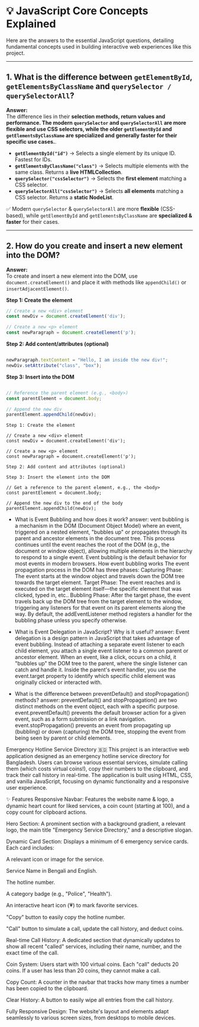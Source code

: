 # 💡 JavaScript Core Concepts Explained  

Here are the answers to the essential JavaScript questions, detailing fundamental concepts used in building interactive web experiences like this project.  

---

## 1. What is the difference between `getElementById`, `getElementsByClassName` and `querySelector / querySelectorAll`?  

**Answer:**  
The difference lies in their **selection methods, return values and performance. The modern `querySelector` and `querySelectorAll` are more flexible and use CSS selectors, while the older `getElementById` and `getElementsByClassName` are specialized and generally faster for their specific use cases.**.  

- **`getElementById("id")`** → Selects a single element by its unique ID. Fastest for IDs.  
- **`getElementsByClassName("class")`** → Selects multiple elements with the same class. Returns a **live HTMLCollection**.  
- **`querySelector("cssSelector")`** → Selects the **first element** matching a CSS selector.  
- **`querySelectorAll("cssSelector")`** → Selects **all elements** matching a CSS selector. Returns a **static NodeList**.  

✅ Modern `querySelector` & `querySelectorAll` are more **flexible** (CSS-based), while `getElementById` and `getElementsByClassName` are **specialized & faster** for their cases.  

---

## 2. How do you create and insert a new element into the DOM?  

**Answer:**  
To create and insert a new element into the DOM, use `document.createElement()` and place it with methods like `appendChild()` or `insertAdjacentElement()`.  

**Step 1: Create the element**  

```javascript
// Create a new <div> element
const newDiv = document.createElement('div');

// Create a new <p> element
const newParagraph = document.createElement('p');

```

**Step 2: Add content/attributes (optional)**  

```javascript

newParagraph.textContent = "Hello, I am inside the new div!";
newDiv.setAttribute("class", "box");

```

**Step 3: Insert into the DOM**  

```javascript

// Reference the parent element (e.g., <body>)
const parentElement = document.body;

// Append the new div
parentElement.appendChild(newDiv);

```
    Step 1: Create the element

    // Create a new <div> element
    const newDiv = document.createElement('div');

    // Create a new <p> element
    const newParagraph = document.createElement('p');

    Step 2: Add content and attributes (optional)

    Step 3: Insert the element into the DOM

    // Get a reference to the parent element, e.g., the <body>
    const parentElement = document.body;

    // Append the new div to the end of the body
    parentElement.appendChild(newDiv);



- What is Event Bubbling and how does it work?
    answer: vent bubbling is a mechanism in the DOM (Document Object Model) where an event, triggered on a nested element, "bubbles up" or propagates through its parent and ancestor elements in the document tree. This process continues until the event reaches the root of the DOM (e.g., the document or window object), allowing multiple elements in the hierarchy to respond to a single event. Event bubbling is the default behavior for most events in modern browsers. 
    How event bubbling works
    The event propagation process in the DOM has three phases:
    Capturing Phase: The event starts at the window object and travels down the     DOM tree towards the target element.
    Target Phase: The event reaches and is executed on the target element   itself—the specific element that was clicked, typed in, etc..
    Bubbling Phase: After the target phase, the event travels back up the DOM tree  from the target element to the window, triggering any listeners for that event   on its parent elements along the way. 
    By default, the addEventListener method registers a handler for the bubbling    phase unless you specify otherwise. 

- What is Event Delegation in JavaScript? Why is it useful?
    answer: Event delegation is a design pattern in JavaScript that takes advantage of event bubbling. Instead of attaching a separate event listener to each child element, you attach a single event listener to a common parent or ancestor element. When an event, like a click, occurs on a child, it "bubbles up" the DOM tree to the parent, where the single listener can catch and handle it. 
    Inside the parent's event handler, you use the event.target property to     identify which specific child element was originally clicked or interacted  with. 

- What is the difference between preventDefault() and stopPropagation() methods?
    answer: preventDefault() and stopPropagation() are two distinct methods on the event object, each with a specific purpose. 
event.preventDefault() prevents the default browser action for a given event, such as a form submission or a link navigation.
event.stopPropagation() prevents an event from propagating up (bubbling) or down (capturing) the DOM tree, stopping the event from being seen by parent or child elements. 

Emergency Hotline Service Directory 🇧🇩
This project is an interactive web application designed as an emergency hotline service directory for Bangladesh. Users can browse various essential services, simulate calling them (which costs virtual coins!), copy their numbers to the clipboard, and track their call history in real-time. The application is built using HTML, CSS, and vanilla JavaScript, focusing on dynamic functionality and a responsive user experience.

✨ Features
Responsive Navbar: Features the website name & logo, a dynamic heart count for liked services, a coin count (starting at 100), and a copy count for clipboard actions.

Hero Section: A prominent section with a background gradient, a relevant logo, the main title "Emergency Service Directory," and a descriptive slogan.

Dynamic Card Section: Displays a minimum of 6 emergency service cards. Each card includes:

A relevant icon or image for the service.

Service Name in Bengali and English.

The hotline number.

A category badge (e.g., "Police", "Health").

An interactive heart icon (💗) to mark favorite services.

"Copy" button to easily copy the hotline number.

"Call" button to simulate a call, update the call history, and deduct coins.

Real-time Call History: A dedicated section that dynamically updates to show all recent "called" services, including their name, number, and the exact time of the call.

Coin System: Users start with 100 virtual coins. Each "call" deducts 20 coins. If a user has less than 20 coins, they cannot make a call.

Copy Count: A counter in the navbar that tracks how many times a number has been copied to the clipboard.

Clear History: A button to easily wipe all entries from the call history.

Fully Responsive Design: The website's layout and elements adapt seamlessly to various screen sizes, from desktops to mobile devices.
